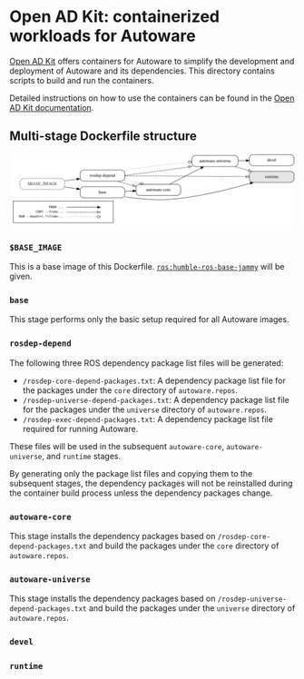# Open AD Kit: containerized workloads for Autoware

[Open AD Kit](https://autoware.org/open-ad-kit/) offers containers for Autoware to simplify the development and deployment of Autoware and its dependencies. This directory contains scripts to build and run the containers.

Detailed instructions on how to use the containers can be found in the [Open AD Kit documentation](https://autowarefoundation.github.io/autoware-documentation/main/installation/autoware/docker-installation/).

## Multi-stage Dockerfile structure

![](./img/Dockerfile.svg)

### `$BASE_IMAGE`

This is a base image of this Dockerfile. [`ros:humble-ros-base-jammy`](https://hub.docker.com/_/ros/tags?page=&page_size=&ordering=&name=humble-ros-base-jammy) will be given.

### `base`

This stage performs only the basic setup required for all Autoware images.

### `rosdep-depend`

The following three ROS dependency package list files will be generated:

- `/rosdep-core-depend-packages.txt`: A dependency package list file for the packages under the `core` directory of `autoware.repos`.
- `/rosdep-universe-depend-packages.txt`: A dependency package list file for the packages under the `universe` directory of `autoware.repos`.
- `/rosdep-exec-depend-packages.txt`: A dependency package list file required for running Autoware.

These files will be used in the subsequent `autoware-core`, `autoware-universe`, and `runtime` stages.

By generating only the package list files and copying them to the subsequent stages, the dependency packages will not be reinstalled during the container build process unless the dependency packages change.

### `autoware-core`

This stage installs the dependency packages based on `/rosdep-core-depend-packages.txt` and build the packages under the `core` directory of `autoware.repos`.

### `autoware-universe`

This stage installs the dependency packages based on `/rosdep-universe-depend-packages.txt` and build the packages under the `universe` directory of `autoware.repos`.

### `devel`

### `runtime`
